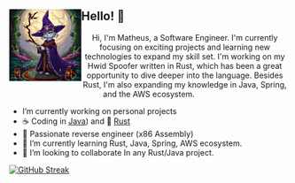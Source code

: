 <div>
  <img align="left" height="130px" src="profile.png">
  
  <h2>Hello! 👋</h2>

<div align="center">

 Hi, I'm Matheus, a Software Engineer. I'm currently focusing on exciting projects and learning new technologies to expand my skill set. I'm working on my Hwid Spoofer written in Rust, which has been a great opportunity to dive deeper into the language. Besides Rust, I'm also expanding my knowledge in Java, Spring, and the AWS ecosystem.
 <br>
</div>
</div>

-  I’m currently working on personal projects
- ☕ Coding in [Java](https://www.java.com/en/)) and 🦀 [Rust](https://www.rust-lang.org/) 
- 👾 Passionate reverse engineer (x86 Assembly)
- 🌱 I’m currently learning Rust, Java, Spring, AWS ecosystem.
- 👯 I’m looking to collaborate In any Rust/Java project.

[![GitHub Streak](https://github-readme-streak-stats.herokuapp.com?user=MatheusGrego&theme=dark-smoky&card_width=1000)](https://git.io/streak-stats)
